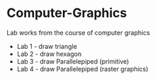 # Computer-Graphics
Lab works from the course of computer graphics
* Lab 1 - draw triangle
* Lab 2 - draw hexagon
* Lab 3 - draw Parallelepiped (primitive)
* Lab 4 - draw Parallelepiped (raster graphics)
